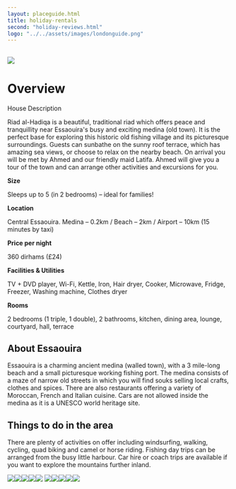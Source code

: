 ```yaml
---
layout: placeguide.html
title: holiday-rentals
second: "holiday-reviews.html"
logo: "../../assets/images/londonguide.png"
---
```


## ![](../../assets/images/holiday-rentals1.jpg)

# Overview
House Description


Riad al-Hadiqa is a beautiful, traditional riad which offers peace and tranquillity near Essaouira's busy and exciting medina (old town). It is the perfect base for exploring this historic old fishing village and its picturesque surroundings. Guests can sunbathe on the sunny roof terrace, which has amazing sea views, or choose to relax on the nearby beach. On arrival you will be met by Ahmed and our friendly maid Latifa. Ahmed will give you a tour of the town and can arrange other activities and excursions for you.


**Size**

Sleeps up to 5 (in 2 bedrooms) – ideal for families!

**Location**

Central Essaouira.
Medina – 0.2km / Beach – 2km / Airport – 10km (15 minutes by taxi)

**Price per night**

360 dirhams (£24)

**Facilities & Utilities**

TV + DVD player, Wi-Fi, Kettle, Iron, Hair dryer, Cooker, Microwave, Fridge, Freezer, Washing machine, Clothes dryer

**Rooms**

2 bedrooms (1 triple, 1 double), 2 bathrooms, kitchen, dining area, lounge, courtyard, hall, terrace

## About Essaouira

Essaouira is a charming ancient medina (walled town), with a 3 mile-long beach and a small picturesque working fishing port. The medina consists of a maze of narrow old streets in which you will find souks selling local crafts, clothes and spices. There are also restaurants offering a variety of Moroccan, French and Italian cuisine. Cars are not allowed inside the medina as it is a UNESCO world heritage site.

## Things to do in the area

There are plenty of activities on offer including windsurfing, walking, cycling, quad biking and camel or horse riding. Fishing day trips can be arranged from the busy little harbour. Car hire or coach trips are available if you want to explore the mountains further inland.

![](../../assets/images/holiday-rentals2.jpg)![](../../assets/images/holiday-rentals3.jpg)![](../../assets/images/holiday-rentals4.jpg)![](../../assets/images/holiday-rentals5.jpg)![](../../assets/images/holiday-rentals6.jpg) ![](../../assets/images/holiday-rentals7.jpg)![](../../assets/images/holiday-rentals8.jpg)![](../../assets/images/holiday-rentals9.jpg)![](../../assets/images/holiday-rentals10.jpg)![](../../assets/images/holiday-rentals11.jpg)
